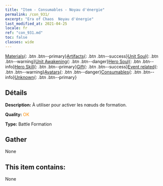 ```yaml
---
title: "Item - Consumables - Noyau d'énergie"
permalink: /con_931/
excerpt: "Era of Chaos  Noyau d'énergie"
last_modified_at: 2021-04-25
locale: fr
ref: "con_931.md"
toc: false
classes: wide
---
```

 [Materials](/ItemsFR/){: .btn .btn--primary}[Artifacts](/ItemsFR/Artifacts/){: .btn .btn--success}[Unit Soul](/ItemsFR/UnitSoul/){: .btn .btn--warning}[Unit Awakening](/ItemsFR/UnitAwakening/){: .btn .btn--danger}[Hero Soul](/ItemsFR/HeroSoul/){: .btn .btn--info}[Hero Skill](/ItemsFR/HeroSkill/){: .btn .btn--primary}[Gift](/ItemsFR/Gift/){: .btn .btn--success}[Event related](/ItemsFR/Events/){: .btn .btn--warning}[Avatars](/ItemsFR/Avatars/){: .btn .btn--danger}[Consumables](/ItemsFR/Consumables/){: .btn .btn--info}[Unknown](/ItemsFR/Unknown/){: .btn .btn--primary}

## Détails
 **Description:** À utiliser pour activer les nœuds de formation.

 **Quality:** <span style="color: #FF8C00">OK</span>

 **Type:** Battle Formation

## Gather

  None

## This item contains:

  None

